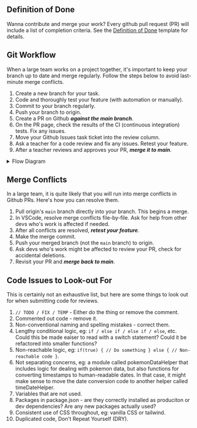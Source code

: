 ## Definition of Done

Wanna contribute and merge your work? Every github pull request (PR) will include a list of completion criteria. See the [Definition of Done](./docs/pull_request_template.md) template for details.

## Git Workflow

When a large team works on a project together, it's important to keep your branch up to date and merge regularly. Follow the steps below to avoid last-minute merge conflicts.

1. Create a new branch for your task.
2. Code and thoroughly test your feature (with automation or manually).
3. Commit to your branch regularly.
4. Push your branch to origin.
5. Create a PR on Github **_against the main branch_**.
6. On the PR page, check the results of the CI (continuous integration) tests. Fix any issues.
7. Move your Github Issues task ticket into the review column.
8. Ask a teacher for a code review and fix any issues. Retest your feature.
9. After a teacher reviews and approves your PR, **_merge it to main_**.

<details><summary>Flow Diagram</summary>

This diagram includes task development and task integration flows. The main difference is that Task Integration includes a merge from `main` into your task branch.

**Changes**

- **Only one PR is required pr branch.**
- **Note that there is no need for peer reviews (from other developers) on this project.**

</details>

## Merge Conflicts

In a large team, it is quite likely that you will run into merge conflicts in Github PRs. Here's how you can resolve them.

1. Pull origin's `main` branch directly into your branch. This begins a merge.
2. In VSCode, resolve merge conflicts file-by-file. Ask for help from other devs who's work is affected if needed.
3. After all conflicts are resolved, **_retest your feature_**.
4. Make the merge commit.
5. Push your merged branch (not the `main` branch) to origin.
6. Ask devs who's work might be affected to review your PR, check for accidental deletions.
7. Revisit your PR and **_merge back to main_**.

## Code Issues to Look-out For

This is certainly not an exhaustive list, but here are some things to look out for when submitting code for reviews.

1. `// TODO / FIX / TEMP` - Either do the thing or remove the comment.
2. Commented out code - remove it.
3. Non-conventional naming and spelling mistakes - correct them.
4. Lengthy conditional logic, eg: `if / else if / else if / else`, etc. Could this be made eaiser to read with a switch statement? Could it be refactored into smaller functions?
5. Non-reachable logic, eg: `if(true) { // Do something } else { // Non-reachable code }`.
6. Not separating concerns, eg: a module called pokemonDataHelper that includes logic for dealing with pokemon data, but also functions for converting timestamps to human-readable dates. In that case, it might make sense to move the date conversion code to another helper called timeDateHelper.
7. Variables that are not used.
8. Packages in package.json - are they correctly installed as produciton or dev dependencies? Are any new packages actually used?
9. Consistent use of CSS throughout, eg: vanilla CSS or tailwind.
10. Duplicated code, Don't Repeat Yourself (DRY).
